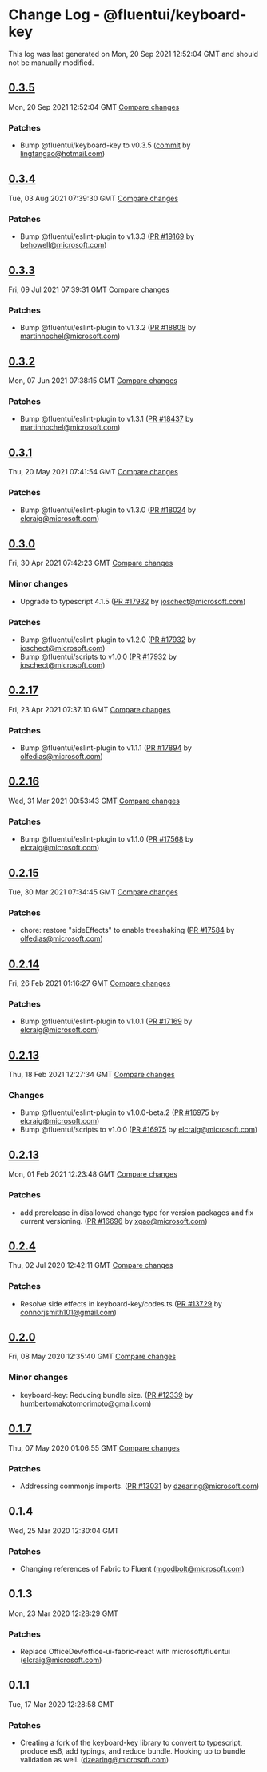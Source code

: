 # Change Log - @fluentui/keyboard-key

This log was last generated on Mon, 20 Sep 2021 12:52:04 GMT and should not be manually modified.

<!-- Start content -->

## [0.3.5](https://github.com/microsoft/fluentui/tree/@fluentui/keyboard-key_v0.3.5)

Mon, 20 Sep 2021 12:52:04 GMT 
[Compare changes](https://github.com/microsoft/fluentui/compare/@fluentui/keyboard-key_v0.3.4..@fluentui/keyboard-key_v0.3.5)

### Patches

- Bump @fluentui/keyboard-key to v0.3.5 ([commit](https://github.com/microsoft/fluentui/commit/6aa2ac7896128bfb8300b9875be1fce4624624d8) by lingfangao@hotmail.com)

## [0.3.4](https://github.com/microsoft/fluentui/tree/@fluentui/keyboard-key_v0.3.4)

Tue, 03 Aug 2021 07:39:30 GMT 
[Compare changes](https://github.com/microsoft/fluentui/compare/@fluentui/keyboard-key_v0.3.3..@fluentui/keyboard-key_v0.3.4)

### Patches

- Bump @fluentui/eslint-plugin to v1.3.3 ([PR #19169](https://github.com/microsoft/fluentui/pull/19169) by behowell@microsoft.com)

## [0.3.3](https://github.com/microsoft/fluentui/tree/@fluentui/keyboard-key_v0.3.3)

Fri, 09 Jul 2021 07:39:31 GMT 
[Compare changes](https://github.com/microsoft/fluentui/compare/@fluentui/keyboard-key_v0.3.2..@fluentui/keyboard-key_v0.3.3)

### Patches

- Bump @fluentui/eslint-plugin to v1.3.2 ([PR #18808](https://github.com/microsoft/fluentui/pull/18808) by martinhochel@microsoft.com)

## [0.3.2](https://github.com/microsoft/fluentui/tree/@fluentui/keyboard-key_v0.3.2)

Mon, 07 Jun 2021 07:38:15 GMT 
[Compare changes](https://github.com/microsoft/fluentui/compare/@fluentui/keyboard-key_v0.3.1..@fluentui/keyboard-key_v0.3.2)

### Patches

- Bump @fluentui/eslint-plugin to v1.3.1 ([PR #18437](https://github.com/microsoft/fluentui/pull/18437) by martinhochel@microsoft.com)

## [0.3.1](https://github.com/microsoft/fluentui/tree/@fluentui/keyboard-key_v0.3.1)

Thu, 20 May 2021 07:41:54 GMT 
[Compare changes](https://github.com/microsoft/fluentui/compare/@fluentui/keyboard-key_v0.3.0..@fluentui/keyboard-key_v0.3.1)

### Patches

- Bump @fluentui/eslint-plugin to v1.3.0 ([PR #18024](https://github.com/microsoft/fluentui/pull/18024) by elcraig@microsoft.com)

## [0.3.0](https://github.com/microsoft/fluentui/tree/@fluentui/keyboard-key_v0.3.0)

Fri, 30 Apr 2021 07:42:23 GMT 
[Compare changes](https://github.com/microsoft/fluentui/compare/@fluentui/keyboard-key_v0.2.17..@fluentui/keyboard-key_v0.3.0)

### Minor changes

- Upgrade to typescript 4.1.5 ([PR #17932](https://github.com/microsoft/fluentui/pull/17932) by joschect@microsoft.com)

### Patches

- Bump @fluentui/eslint-plugin to v1.2.0 ([PR #17932](https://github.com/microsoft/fluentui/pull/17932) by joschect@microsoft.com)
- Bump @fluentui/scripts to v1.0.0 ([PR #17932](https://github.com/microsoft/fluentui/pull/17932) by joschect@microsoft.com)

## [0.2.17](https://github.com/microsoft/fluentui/tree/@fluentui/keyboard-key_v0.2.17)

Fri, 23 Apr 2021 07:37:10 GMT 
[Compare changes](https://github.com/microsoft/fluentui/compare/@fluentui/keyboard-key_v0.2.16..@fluentui/keyboard-key_v0.2.17)

### Patches

- Bump @fluentui/eslint-plugin to v1.1.1 ([PR #17894](https://github.com/microsoft/fluentui/pull/17894) by olfedias@microsoft.com)

## [0.2.16](https://github.com/microsoft/fluentui/tree/@fluentui/keyboard-key_v0.2.16)

Wed, 31 Mar 2021 00:53:43 GMT 
[Compare changes](https://github.com/microsoft/fluentui/compare/@fluentui/keyboard-key_v0.2.15..@fluentui/keyboard-key_v0.2.16)

### Patches

- Bump @fluentui/eslint-plugin to v1.1.0 ([PR #17568](https://github.com/microsoft/fluentui/pull/17568) by elcraig@microsoft.com)

## [0.2.15](https://github.com/microsoft/fluentui/tree/@fluentui/keyboard-key_v0.2.15)

Tue, 30 Mar 2021 07:34:45 GMT 
[Compare changes](https://github.com/microsoft/fluentui/compare/@fluentui/keyboard-key_v0.2.14..@fluentui/keyboard-key_v0.2.15)

### Patches

- chore: restore "sideEffects" to enable treeshaking ([PR #17584](https://github.com/microsoft/fluentui/pull/17584) by olfedias@microsoft.com)

## [0.2.14](https://github.com/microsoft/fluentui/tree/@fluentui/keyboard-key_v0.2.14)

Fri, 26 Feb 2021 01:16:27 GMT 
[Compare changes](https://github.com/microsoft/fluentui/compare/@fluentui/keyboard-key_v0.2.13..@fluentui/keyboard-key_v0.2.14)

### Patches

- Bump @fluentui/eslint-plugin to v1.0.1 ([PR #17169](https://github.com/microsoft/fluentui/pull/17169) by elcraig@microsoft.com)

## [0.2.13](https://github.com/microsoft/fluentui/tree/@fluentui/keyboard-key_v0.2.13)

Thu, 18 Feb 2021 12:27:34 GMT 
[Compare changes](https://github.com/microsoft/fluentui/compare/@fluentui/keyboard-key_v0.2.13..@fluentui/keyboard-key_v0.2.13)

### Changes

- Bump @fluentui/eslint-plugin to v1.0.0-beta.2 ([PR #16975](https://github.com/microsoft/fluentui/pull/16975) by elcraig@microsoft.com)
- Bump @fluentui/scripts to v1.0.0 ([PR #16975](https://github.com/microsoft/fluentui/pull/16975) by elcraig@microsoft.com)

## [0.2.13](https://github.com/microsoft/fluentui/tree/@fluentui/keyboard-key_v0.2.13)

Mon, 01 Feb 2021 12:23:48 GMT 
[Compare changes](https://github.com/microsoft/fluentui/compare/@fluentui/keyboard-key_v0.2.13-0..@fluentui/keyboard-key_v0.2.13)

### Patches

- add prerelease in disallowed change type for version packages and fix current versioning. ([PR #16696](https://github.com/microsoft/fluentui/pull/16696) by xgao@microsoft.com)

## [0.2.4](https://github.com/microsoft/fluentui/tree/@fluentui/keyboard-key_v0.2.4)

Thu, 02 Jul 2020 12:42:11 GMT 
[Compare changes](https://github.com/microsoft/fluentui/compare/@fluentui/keyboard-key_v0.2.3..@fluentui/keyboard-key_v0.2.4)

### Patches

- Resolve side effects in keyboard-key/codes.ts ([PR #13729](https://github.com/microsoft/fluentui/pull/13729) by connorjsmith101@gmail.com)

## [0.2.0](https://github.com/microsoft/fluentui/tree/@fluentui/keyboard-key_v0.2.0)

Fri, 08 May 2020 12:35:40 GMT 
[Compare changes](https://github.com/microsoft/fluentui/compare/@fluentui/keyboard-key_v0.1.7..@fluentui/keyboard-key_v0.2.0)

### Minor changes

- keyboard-key: Reducing bundle size. ([PR #12339](https://github.com/microsoft/fluentui/pull/12339) by humbertomakotomorimoto@gmail.com)

## [0.1.7](https://github.com/microsoft/fluentui/tree/@fluentui/keyboard-key_v0.1.7)

Thu, 07 May 2020 01:06:55 GMT 
[Compare changes](https://github.com/microsoft/fluentui/compare/@fluentui/keyboard-key_v0.1.4..@fluentui/keyboard-key_v0.1.7)

### Patches

- Addressing commonjs imports. ([PR #13031](https://github.com/microsoft/fluentui/pull/13031) by dzearing@microsoft.com)

## 0.1.4
Wed, 25 Mar 2020 12:30:04 GMT

### Patches

- Changing references of Fabric to Fluent (mgodbolt@microsoft.com)
## 0.1.3
Mon, 23 Mar 2020 12:28:29 GMT

### Patches

- Replace OfficeDev/office-ui-fabric-react with microsoft/fluentui (elcraig@microsoft.com)
## 0.1.1
Tue, 17 Mar 2020 12:28:58 GMT

### Patches

- Creating a fork of the keyboard-key library to convert to typescript, produce es6, add typings, and reduce bundle. Hooking up to bundle validation as well. (dzearing@microsoft.com)
